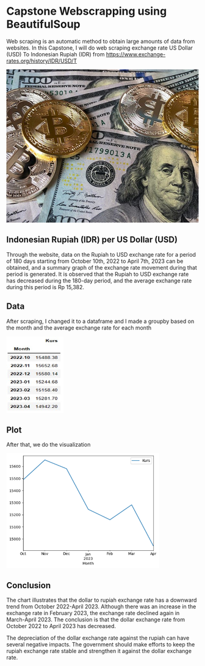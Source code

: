 # Capstone Webscrapping using BeautifulSoup

Web scraping is an automatic method to obtain large amounts of data from websites. In this Capstone, I will do web scraping exchange rate US Dollar (USD) To Indonesian Rupiah (IDR) from https://www.exchange-rates.org/history/IDR/USD/T

<img src="assets/USD.jpeg" width="650" height="400">

## Indonesian Rupiah (IDR) per US Dollar (USD)

Through the website, data on the Rupiah to USD exchange rate for a period of 180 days starting from October 10th, 2022 to April 7th, 2023 can be obtained, and a summary graph of the exchange rate movement during that period is generated. It is observed that the Rupiah to USD exchange rate has decreased during the 180-day period, and the average exchange rate during this period is Rp 15,382.

## Data

After scraping, I changed it to a dataframe and I made a groupby based on the month and the average exchange rate for each month

<img src="assets/data.jpeg" width="150" height="200">

## Plot
After that, we do the visualization

<img src="assets/plot.jpeg" width="400" height="300">

## Conclusion

The chart illustrates that the dollar to rupiah exchange rate has a downward trend from October 2022-April 2023. Although there was an increase in the exchange rate in February 2023, the exchange rate declined again in March-April 2023. The conclusion is that the dollar exchange rate from October 2022 to April 2023 has decreased.

The depreciation of the dollar exchange rate against the rupiah can have several negative impacts. The government should make efforts to keep the rupiah exchange rate stable and strengthen it against the dollar exchange rate.
